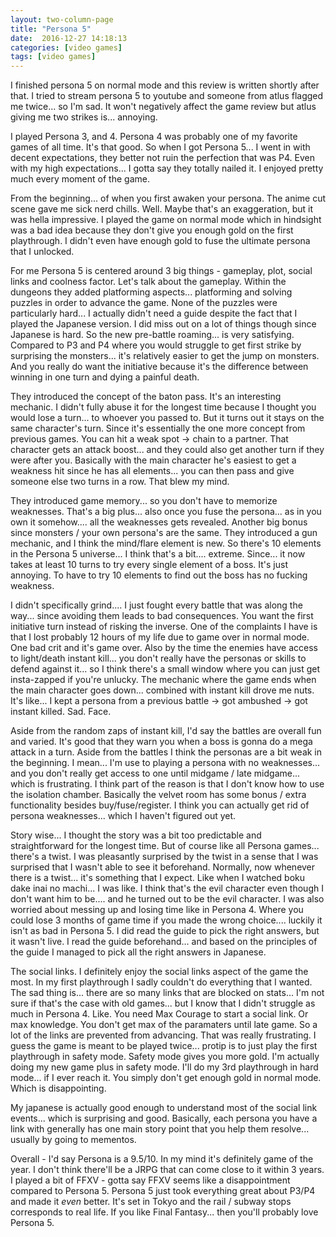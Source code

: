 ```yaml
---
layout: two-column-page 
title: "Persona 5"
date:  2016-12-27 14:18:13
categories: [video games]
tags: [video games]
---
```

I finished persona 5 on normal mode and this review is written shortly after that. I tried to stream persona 5 to youtube and someone from atlus flagged me twice... so I'm sad. It won't negatively affect the game review but atlus giving me two strikes is... annoying.

I played Persona 3, and 4. Persona 4 was probably one of my favorite games of all time. It's that good. So when I got Persona 5... I went in with decent expectations, they better not ruin the perfection that was P4. Even with my high expectations... I gotta say they totally nailed it. I enjoyed pretty much every moment of the game.

From the beginning... of when you first awaken your persona. The anime cut scene gave me sick nerd chills. Well. Maybe that's an exaggeration, but it was hella impressive. I played the game on normal mode which in hindsight was a bad idea because they don't give you enough gold on the first playthrough. I didn't even have enough gold to fuse the ultimate persona that I unlocked. 

For me Persona 5 is centered around 3 big things - gameplay, plot, social links and coolness factor. Let's talk about the gameplay. Within the dungeons they added platforming aspects... platforming and solving puzzles in order to advance the game. None of the puzzles were particularly hard... I actually didn't need a guide despite the fact that I played the Japanese version. I did miss out on a lot of things though since Japanese is hard. So the new pre-battle roaming... is very satisfying. Compared to P3 and P4 where you would struggle to get first strike by surprising the monsters... it's relatively easier to get the jump on monsters. And you really do want the initiative because it's the difference between winning in one turn and dying a painful death.

They introduced the concept of the baton pass. It's an interesting mechanic. I didn't fully abuse it for the longest time because I thought you would lose a turn... to whoever you passed to. But it turns out it stays on the same character's turn. Since it's essentially the one more concept from previous games. You can hit a weak spot -> chain to a partner. That character gets an attack boost... and they could also get another turn if they were after you. Basically with the main character he's easiest to get a weakness hit since he has all elements... you can then pass and give someone else two turns in a row. That blew my mind.

They introduced game memory... so you don't have to memorize weaknesses. That's a big plus... also once you fuse the persona... as in you own it somehow.... all the weaknesses gets revealed. Another big bonus since monsters / your own persona's are the same. They introduced a gun mechanic, and I think the mind/flare element is new. So there's 10 elements in the Persona 5 universe... I think that's a bit.... extreme. Since... it now takes at least 10 turns to try every single element of a boss. It's just annoying. To have to try 10 elements to find out the boss has no fucking weakness.

I didn't specifically grind.... I just fought every battle that was along the way... since avoiding them leads to bad consequences. You want the first initiative turn instead of risking the inverse. One of the complaints I have is that I lost probably 12 hours of my life due to game over in normal mode. One bad crit and it's game over. Also by the time the enemies have access to light/death instant kill... you don't really have the personas or skills to defend against it... so I think there's a small window where you can just get insta-zapped if you're unlucky. The mechanic where the game ends when the main character goes down... combined with instant kill drove me nuts. It's like... I kept a persona from a previous battle -> got ambushed -> got instant killed. Sad. Face.

Aside from the random zaps of instant kill, I'd say the battles are overall fun and varied. It's good that they warn you when a boss is gonna do a mega attack in a turn. Aside from the battles I think the personas are a bit weak in the beginning. I mean... I'm use to playing a persona with no weaknesses... and you don't really get access to one until midgame / late midgame... which is frustrating. I think part of the reason is that I don't know how to use the isolation chamber. Basically the velvet room has some bonus / extra functionality besides buy/fuse/register. I think you can actually get rid of persona weaknesses... which I haven't figured out yet.

Story wise... I thought the story was a bit too predictable and straightforward for the longest time. But of course like all Persona games... there's a twist. I was pleasantly surprised by the twist in a sense that I was surprised that I wasn't able to see it beforehand. Normally, now whenever there is a twist... it's something that I expect. Like when I watched boku dake inai no machi... I was like. I think that's the evil character even though I don't want him to be.... and he turned out to be the evil character. I was also worried about messing up and losing time like in Persona 4. Where you could lose 3 months of game time if you made the wrong choice.... luckily it isn't as bad in Persona 5. I did read the guide to pick the right answers, but it wasn't live. I read the guide beforehand... and based on the principles of the guide I managed to pick all the right answers in Japanese.

The social links. I definitely enjoy the social links aspect of the game the most. In my first playthrough I sadly couldn't do everything that I wanted. The sad thing is... there are so many links that are blocked on stats... I'm not sure if that's the case with old games... but I know that I didn't struggle as much in Persona 4. Like. You need Max Courage to start a social link. Or max knowledge. You don't get max of the paramaters until late game. So a lot of the links are prevented from advancing. That was really frustrating. I guess the game is meant to be played twice... protip is to just play the first playthrough in safety mode. Safety mode gives you more gold. I'm actually doing my new game plus in safety mode. I'll do my 3rd playthrough in hard mode... if I ever reach it. You simply don't get enough gold in normal mode. Which is disappointing.

My japanese is actually good enough to understand most of the social link events... which is surprising and good. Basically, each persona you have a link with generally has one main story point that you help them resolve... usually by going to mementos. 

Overall - I'd say Persona is a 9.5/10. In my mind it's definitely game of the year. I don't think there'll be a JRPG that can come close to it within 3 years. I played a bit of FFXV - gotta say FFXV seems like a disappointment compared to Persona 5. Persona 5 just took everything great about P3/P4 and made it *even* better. It's set in Tokyo and the rail / subway stops corresponds to real life. If you like Final Fantasy... then you'll probably love Persona 5.
